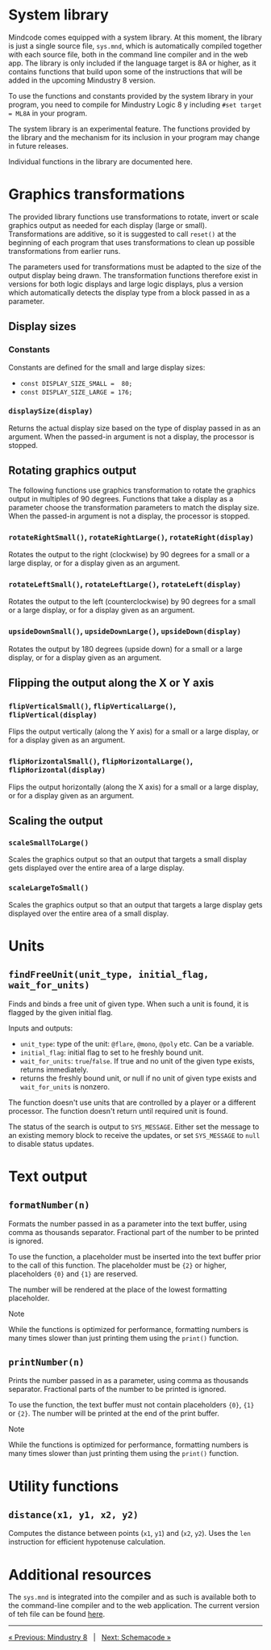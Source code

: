 # System library

Mindcode comes equipped with a system library. At this moment, the library is just a single source file, `sys.mnd`, which is automatically compiled together with each source file, both in the command line compiler and in the web app. The library is only included if the language target is 8A or higher, as it contains functions that build upon some of the instructions that will be added in the upcoming Mindustry 8 version.

To use the functions and constants provided by the system library in your program, you need to compile for Mindustry Logic 8 y including `#set target = ML8A` in your program.

The system library is an experimental feature. The functions provided by the library and the mechanism for its inclusion in your program may change in future releases. 

Individual functions in the library are documented here.

# Graphics transformations

The provided library functions use transformations to rotate, invert or scale graphics output as needed for each display (large or small). Transformations are additive, so it is suggested to call `reset()` at the beginning of each program that uses transformations to clean up possible transformations from earlier runs.

The parameters used for transformations must be adapted to the size of the output display being drawn. The transformation functions therefore exist in versions for both logic displays and large logic displays, plus a version which automatically detects the display type from a block passed in as a parameter.

## Display sizes

### Constants

Constants are defined for the small and large display sizes:  
 
* `const DISPLAY_SIZE_SMALL =  80;`
* `const DISPLAY_SIZE_LARGE = 176;`

### `displaySize(display)`

Returns the actual display size based on the type of display passed in as an argument. When the passed-in argument is not a display, the processor is stopped.

## Rotating graphics output

The following functions use graphics transformation to rotate the graphics output in multiples of 90 degrees. Functions that take a display as a parameter choose the transformation parameters to match the display size. When the passed-in argument is not a display, the processor is stopped.

### `rotateRightSmall()`, `rotateRightLarge()`, `rotateRight(display)`

Rotates the output to the right (clockwise) by 90 degrees for a small or a large display, or for a display given as an argument.

### `rotateLeftSmall()`, `rotateLeftLarge()`, `rotateLeft(display)`

Rotates the output to the left (counterclockwise) by 90 degrees for a small or a large display, or for a display given as an argument.

### `upsideDownSmall()`, `upsideDownLarge()`, `upsideDown(display)`

Rotates the output by 180 degrees (upside down) for a small or a large display, or for a display given as an argument.

## Flipping the output along the X or Y axis

### `flipVerticalSmall()`, `flipVerticalLarge()`, `flipVertical(display)`

Flips the output vertically (along the Y axis) for a small or a large display, or for a display given as an argument.

### `flipHorizontalSmall()`, `flipHorizontalLarge()`, `flipHorizontal(display)`

Flips the output horizontally (along the X axis) for a small or a large display, or for a display given as an argument.

## Scaling the output

### `scaleSmallToLarge()`

Scales the graphics output so that an output that targets a small display gets displayed over the entire area of a large display. 

### `scaleLargeToSmall()`

Scales the graphics output so that an output that targets a large display gets displayed over the entire area of a small display. 

# Units

## `findFreeUnit(unit_type, initial_flag, wait_for_units)`

Finds and binds a free unit of given type. When such a unit is found, it is flagged by the given initial flag.

Inputs and outputs:
* `unit_type`: type of the unit: `@flare`, `@mono`, `@poly` etc. Can be a variable.
* `initial_flag`: initial flag to set to he freshly bound unit.
* `wait_for_units`: `true`/`false`. If true and no unit of the given type exists, returns immediately.
* returns the freshly bound unit, or null if no unit of given type exists and `wait_for_units` is nonzero.

The function doesn't use units that are controlled by a player or a different processor. The function doesn't return until required unit is found.

The status of the search is output to `SYS_MESSAGE`. Either set the message to an existing memory block to receive the updates, or set `SYS_MESSAGE` to `null` to disable status updates.

# Text output

## `formatNumber(n)`

Formats the number passed in as a parameter into the text buffer, using comma as thousands separator. Fractional part of the number to be printed is ignored. 

To use the function, a placeholder must be inserted into the text buffer prior to the call of this function. The placeholder must be `{2}` or higher, placeholders `{0}` and `{1}` are reserved.

The number will be rendered at the place of the lowest formatting placeholder.

> [!NOTE]
> While the functions is optimized for performance, formatting numbers is many times slower than just printing them using the `print()` function.

## `printNumber(n)`

Prints the number passed in as a parameter, using comma as thousands separator. Fractional parts of the number to be printed is ignored.

To use the function, the text buffer must not contain placeholders `{0}`, `{1}` or `{2}`. The number will be printed at the end of the print buffer.

> [!NOTE]
> While the functions is optimized for performance, formatting numbers is many times slower than just printing them using the `print()` function.

# Utility functions

## `distance(x1, y1, x2, y2)`

Computes the distance between points (`x1`, `y1`) and (`x2`, `y2`). Uses the `len` instruction for efficient hypotenuse calculation.

# Additional resources

The `sys.mnd` is integrated into the compiler and as such is available both to the command-line compiler and to the web application. The current version of teh file can be found [here](/mindcode/src/main/resources/library/sys.mnd).

---

[« Previous: Mindustry 8](MINDUSTRY-8.markdown) &nbsp; | &nbsp; [Next: Schemacode »](SCHEMACODE.markdown)
